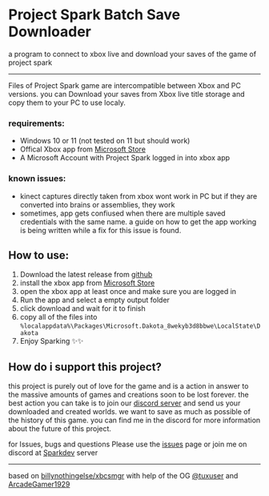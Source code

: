 # Project Spark Batch Save Downloader 
a program to connect to xbox live and download your saves of the game of project spark


***

Files of Project Spark game are intercompatible between Xbox and PC versions. you can Download your saves from Xbox live title storage and copy them to your PC to use localy.

### requirements:
* Windows 10 or 11 (not tested on 11 but should work)
* Offical Xbox app from [Microsoft Store](https://www.microsoft.com/store/productId/9MV0B5HZVK9Z)
* A Microsoft Account with Project Spark logged in into xbox app

### known issues:
* kinect captures directly taken from xbox wont work in PC but if they are converted into brains or assemblies, they work
* sometimes, app gets confiused when there are multiple saved credentials with the same name. a guide on how to get the app working is being written while a fix for this issue is found.

## How to use:
1. Download the latest release from [github](https://github.com/ProjectSparkDev/ProjectSparkBatchSaveDownloader/releases)
2. install the xbox app from [Microsoft Store](https://www.microsoft.com/store/productId/9MV0B5HZVK9Z)
3. open the xbox app at least once and make sure you are logged in
4. Run the app and select a empty output folder
5. click download and wait for it to finish
6. copy all of the files into `%localappdata%\Packages\Microsoft.Dakota_8wekyb3d8bbwe\LocalState\Dakota`
7. Enjoy Sparking ✨✨

## How do i support this project?
this project is purely out of love for the game and is a action in answer to the massive amounts of games and creations soon to be lost forever.
the best action you can take is to join our [discord server](https://discord.gg/zGGpFp8fSm) and send us your downloaded and created worlds.
we want to save as much as possible of the history of this game. you can find me in the discord for more information about the future of this project.

for Issues, bugs and questions Please use the [issues](https://github.com/ProjectSparkDev/ProjectSparkBatchSaveDownloader/issues) page or join me on discord at [Sparkdev](https://discord.gg/zGGpFp8fSm) server

***
based on [billynothingelse/xbcsmgr](https://github.com/billynothingelse/xbcsmgr)
with help of the OG [@tuxuser](https://github.com/tuxuser) and [ArcadeGamer1929](https://github.com/ArcadeGamer1929)
